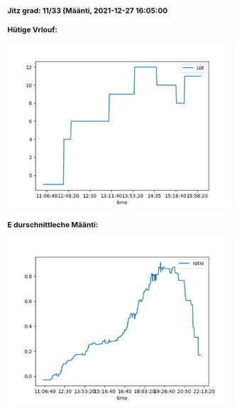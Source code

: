 ### Jitz grad: 11/33 (Määnti, 2021-12-27 16:05:00

### Hütige Vrlouf:
![Graph](Today.png)

### E durschnittleche Määnti:
![Graph](Määnti.png)
